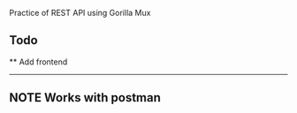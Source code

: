 Practice of REST API using Gorilla Mux

## Todo ##
 ** Add frontend

---
**NOTE**
Works with postman
---